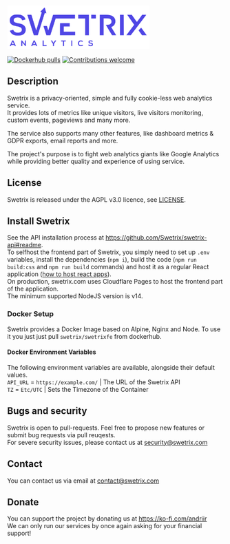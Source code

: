 <img src="/public/assets/logo_blue.svg" alt="" height="100" />

[![Dockerhub pulls](https://img.shields.io/docker/pulls/swetrix/swetrix-fe.svg?style=flat)](https://hub.docker.com/r/swetrix/swetrix-fe)
[![Contributions welcome](https://img.shields.io/badge/contributions-welcome-brightgreen.svg?style=flat)](https://github.com/swetrix/swetrix-fe/issues)

## Description

Swetrix is a privacy-oriented, simple and fully cookie-less web analytics service.\
It provides lots of metrics like unique visitors, live visitors monitoring, custom events, pageviews and many more.

The service also supports many other features, like dashboard metrics & GDPR exports, email reports and more.

The project's purpose is to fight web analytics giants like Google Analytics while providing better quality and experience of using service.

## License

Swetrix is released under the AGPL v3.0 licence, see [LICENSE](LICENSE).

## Install Swetrix

See the API installation process at https://github.com/Swetrix/swetrix-api#readme. \
To selfhost the frontend part of Swetrix, you simply need to set up `.env` variables, install the dependencies (`npm i`), build the code (`npm run build:css` and `npm run build` commands) and host it as a regular React application ([how to host react apps](https://create-react-app.dev/docs/deployment/)).\
On production, swetrix.com uses Cloudflare Pages to host the frontend part of the application.\
The minimum supported NodeJS version is v14.

### Docker Setup

Swetrix provides a Docker Image based on Alpine, Nginx and Node.
To use it you just just pull `swetrix/swetrixfe` from dockerhub.

#### Docker Environment Variables

The following environment variables are available, alongside their default values.  
`API_URL` = `https://example.com/` | The URL of the Swetrix API  
`TZ` = `Etc/UTC` | Sets the Timezone of the Container

## Bugs and security

Swetrix is open to pull-requests. Feel free to propose new features or submit bug requests via pull reuqests.\
For severe security issues, please contact us at security@swetrix.com

## Contact

You can contact us via email at contact@swetrix.com

## Donate
You can support the project by donating us at https://ko-fi.com/andriir \
We can only run our services by once again asking for your financial support!
